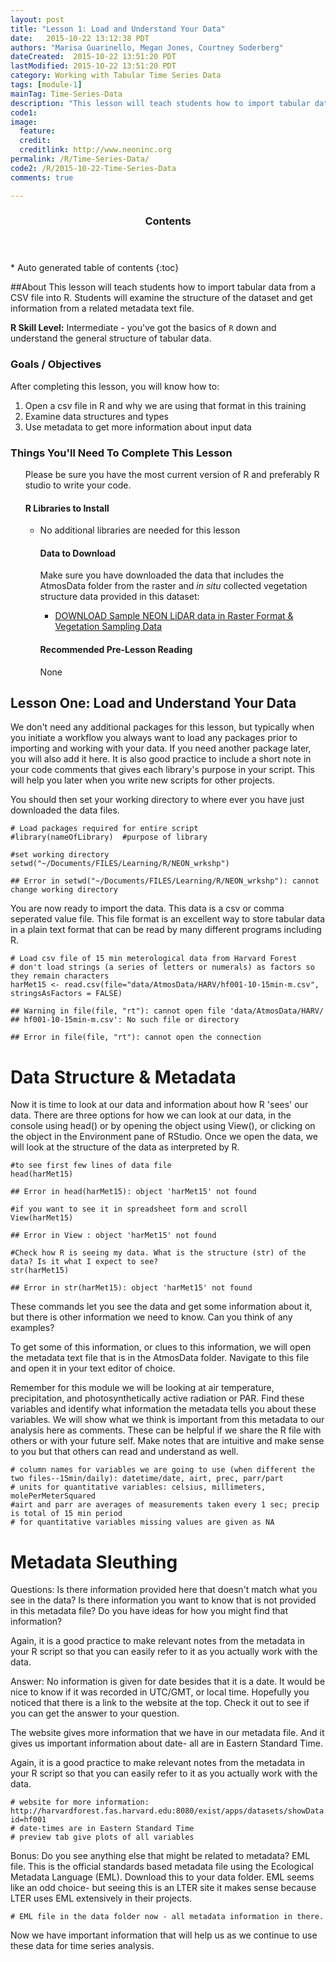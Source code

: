 ```yaml
---
layout: post
title: "Lesson 1: Load and Understand Your Data"
date:   2015-10-22 13:12:38 PDT
authors: "Marisa Guarinello, Megan Jones, Courtney Soderberg"
dateCreated:  2015-10-22 13:51:20 PDT
lastModified: 2015-10-22 13:51:20 PDT
category: Working with Tabular Time Series Data
tags: [module-1]
mainTag: Time-Series-Data
description: "This lesson will teach students how to import tabular data from a CSV file into R. Students will examine the structure of the dataset and get information from a related metadata text file."
code1: 
image:
  feature: 
  credit: 
  creditlink: http://www.neoninc.org
permalink: /R/Time-Series-Data/
code2: /R/2015-10-22-Time-Series-Data
comments: true

---
```


<section id="table-of-contents" class="toc">
  <header>
    <h3>Contents</h3>
  </header>
<div id="drawer" markdown="1">
*  Auto generated table of contents
{:toc}
</div>
</section><!-- /#table-of-contents -->

##About
This lesson will teach students how to import tabular data from a CSV file into R. Students will examine the structure of the dataset and get information from a related metadata text file.

**R Skill Level:** Intermediate - you've got the basics of `R` down and understand the general structure of tabular data.

<div id="objectives">

<h3>Goals / Objectives</h3>
After completing this lesson, you will know how to:
<ol>
<li>Open a csv file in R and why we are using that format in this training</li>
<li>Examine data structures and types</li>
<li>Use metadata to get more information about input data</li>
</ol>

<h3>Things You'll Need To Complete This Lesson</h3>
<ul>
Please be sure you have the most current version of R and preferably
R studio to write your code.

<h4>R Libraries to Install</h4>
<ul>
<li>No additional libraries are needed for this lesson</code></li>

<h4>Data to Download</h4>

Make sure you have downloaded the data that includes the AtmosData folder from the raster and *in situ* collected vegetation structure data provided in this dataset:
<ul>
<li><a href="http://figshare.com/articles/NEON_Spatio_Temporal_Teaching_Dataset/1580068"" class="btn btn-success"> DOWNLOAD Sample NEON LiDAR data in Raster Format & Vegetation Sampling Data</a></li>
</ul>

<h4>Recommended Pre-Lesson Reading</h4>
None
</div>

## Lesson One: Load and Understand Your Data
We don't need any additional packages for this lesson, but typically when you initiate a workflow you always want to load any packages prior to importing and working with your data. If you need another package later, you will also add it here. It is also good practice to include a short note in your code comments that gives each library's purpose in your script. This will help you later when you write new scripts for other projects.

You should then set your working directory to  where ever you have just downloaded the data files.


    # Load packages required for entire script
    #library(nameOfLibrary)  #purpose of library
    
    #set working directory
    setwd("~/Documents/FILES/Learning/R/NEON_wrkshp")

    ## Error in setwd("~/Documents/FILES/Learning/R/NEON_wrkshp"): cannot change working directory

You are now ready to import the data.  This data is a csv or comma seperated value file.  This file format is an excellent way to store tabular data in a plain text format that can be read by many different programs including R.  

    # Load csv file of 15 min meterological data from Harvard Forest
    # don't load strings (a series of letters or numerals) as factors so they remain characters
    harMet15 <- read.csv(file="data/AtmosData/HARV/hf001-10-15min-m.csv", stringsAsFactors = FALSE)

    ## Warning in file(file, "rt"): cannot open file 'data/AtmosData/HARV/
    ## hf001-10-15min-m.csv': No such file or directory

    ## Error in file(file, "rt"): cannot open the connection

# Data Structure & Metadata
Now it is time to look at our data and information about how R 'sees' our data. There are three options for how we can look at our data, in the console using head() or by opening the object using View(), or clicking on the object in the Environment pane of RStudio. Once we open the data, we will look at the structure of the data as interpreted by R.


    #to see first few lines of data file
    head(harMet15)

    ## Error in head(harMet15): object 'harMet15' not found

    #if you want to see it in spreadsheet form and scroll
    View(harMet15)

    ## Error in View : object 'harMet15' not found

    #Check how R is seeing my data. What is the structure (str) of the data? Is it what I expect to see?  
    str(harMet15)

    ## Error in str(harMet15): object 'harMet15' not found

These commands let you see the data and get some information about it, but there is other information we need to know. Can you think of any examples? 

To get some of this information, or clues to this information, we will open the metadata text file that is in the AtmosData folder. Navigate to this file and open it in your text editor of choice.

Remember for this module we will be looking at air temperature, precipitation, and photosynthetically active radiation or PAR. Find these variables and identify what information the metadata tells you about these variables. We will show what we think is important from this metadata to our analysis here as comments. These can be helpful if we share the R file with others or with your future self. Make notes that are intuitive and make sense to you but that others can read and understand as well.


    # column names for variables we are going to use (when different the two files--15min/daily): datetime/date, airt, prec, parr/part 
    # units for quantitative variables: celsius, millimeters, molePerMeterSquared
    #airt and parr are averages of measurements taken every 1 sec; precip is total of 15 min period
    # for quantitative variables missing values are given as NA

# Metadata Sleuthing
Questions: Is there information provided here that doesn't match what you see in the data? Is there information you want to know that is not provided in this metadata file? Do you have ideas for how you might find that information?

Again, it is a good practice to make relevant notes from the metadata in your R script so that you can easily refer to it as you actually work with the data.

Answer: No information is given for date besides that it is a date. It would be nice to know if it was recorded in UTC/GMT, or local time. Hopefully you noticed that there is a link to the website at the top. Check it out to see if you can get the answer to your question.

The website gives more information that we have in our metadata file. And it gives us important information about date- all are in Eastern Standard Time.

Again, it is a good practice to make relevant notes from the metadata in your R script so that you can easily refer to it as you actually work with the data.


    # website for more information: http://harvardforest.fas.harvard.edu:8080/exist/apps/datasets/showData.html?id=hf001
    # date-times are in Eastern Standard Time
    # preview tab give plots of all variables

Bonus: Do you see anything else that might be related to metadata? EML file. This is the official standards based metadata file using the Ecological Metadata Language (EML). Download this to your data folder. EML seems like an odd choice- but seeing this is an LTER site it makes sense because LTER uses EML extensively in their projects.


    # EML file in the data folder now - all metadata information in there.

Now we have important information that will help us as we continue to use these data for time series analysis.
